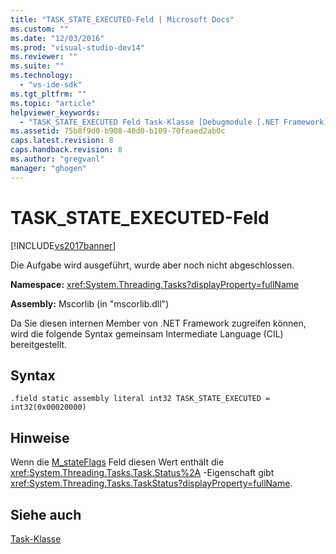 ```yaml
---
title: "TASK_STATE_EXECUTED-Feld | Microsoft Docs"
ms.custom: ""
ms.date: "12/03/2016"
ms.prod: "visual-studio-dev14"
ms.reviewer: ""
ms.suite: ""
ms.technology: 
  - "vs-ide-sdk"
ms.tgt_pltfrm: ""
ms.topic: "article"
helpviewer_keywords: 
  - "TASK_STATE_EXECUTED Feld Task-Klasse [Debugmodule [.NET Framework]"
ms.assetid: 75b8f9d0-b908-40d0-b109-70feaed2ab0c
caps.latest.revision: 8
caps.handback.revision: 8
ms.author: "gregvanl"
manager: "ghogen"
---
```

# TASK_STATE_EXECUTED-Feld
[!INCLUDE[vs2017banner](../../code-quality/includes/vs2017banner.md)]

Die Aufgabe wird ausgeführt, wurde aber noch nicht abgeschlossen.  
  
 **Namespace:** <xref:System.Threading.Tasks?displayProperty=fullName>  
  
 **Assembly:** Mscorlib \(in "mscorlib.dll"\)  
  
 Da Sie diesen internen Member von .NET Framework zugreifen können, wird die folgende Syntax gemeinsam Intermediate Language \(CIL\) bereitgestellt.  
  
## Syntax  
  
```  
.field static assembly literal int32 TASK_STATE_EXECUTED = int32(0x00020000)  
```  
  
## Hinweise  
 Wenn die [M\_stateFlags](../../extensibility/debugger/m-stateflags-field.md) Feld diesen Wert enthält die <xref:System.Threading.Tasks.Task.Status%2A> \-Eigenschaft gibt <xref:System.Threading.Tasks.TaskStatus?displayProperty=fullName>.  
  
## Siehe auch  
 [Task\-Klasse](../../extensibility/debugger/task-class-internal-members.md)